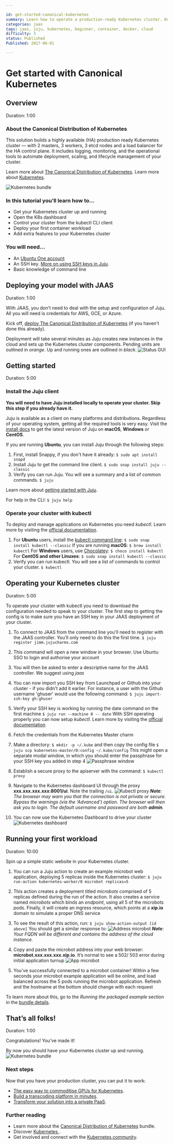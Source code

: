 ```yaml
---

id: get-started-canonical-kubernetes
summary: Learn how to operate a production-ready Kubernetes cluster. Kubernetes is a great open-source orchestration system for cloud native infrastructure.
categories: jaas
tags: jaas, juju, kubernetes, beginner, container, docker, cloud
difficulty: 3
status: Published
Published: 2017-06-01

---
```



# Get started with Canonical Kubernetes


## Overview
Duration: 1:00

### About the Canonical Distribution of Kubernetes

This solution builds a highly available (HA) production ready Kubernetes cluster — with 2 masters, 3 workers, 3 etcd nodes and a load balancer for the HA control plane. It includes logging, monitoring, and the operational tools to automate deployment, scaling, and lifecycle management of your cluster.

Learn more about [The Canonical Distribution of Kubernetes](https://jujucharms.com/canonical-kubernetes/).
Learn more about [Kubernetes](https://kubernetes.io/).

![Kubernetes bundle](./images/kubernetes-bundle.png)


### In this tutorial you’ll learn how to...

- Get your Kubernetes cluster up and running
- Open the K8s dashboard
- Control your cluster from the kubectl CLI client
- Deploy your first container workload
- Add extra features to your Kubernetes cluster


### You will need...

* An [Ubuntu One account](https://login.ubuntu.com/)
* An SSH key. [More on using SSH keys in Juju](https://jujucharms.com/docs/2.1/users-auth#credentials-and-ssh-keys).
* Basic knowledge of command line



## Deploying your model with JAAS
Duration: 1:00

With JAAS, you don’t need to deal with the setup and configuration of Juju. All you will need is credentials for AWS, GCE, or Azure.

Kick off, [deploy The Canonical Distribution of Kubernetes](https://jujucharms.com/new?dd=bundle/canonical-kubernetes) (if you haven't done this already).

Deployment will take several minutes as Juju creates new instances in the cloud and sets up the Kubernetes cluster components. Pending units are outlined in *orange*. Up and running ones are outlined in *black*.
![Status GUI](./images/status-gui.png)



## Getting started
Duration: 5:00

### Install the Juju client

**You will need to have Juju installed locally to operate your cluster. Skip this step if you already have it.**

Juju is available as a client on many platforms and distributions. Regardless of your operating system, getting all the required tools is very easy. Visit the [install docs](https://jujucharms.com/docs/stable/reference-install#getting-the-latest-juju) to get the latest version of Juju on **macOS**, **Windows** or **CentOS**.

If you are running **Ubuntu**, you can install Juju through the following steps:

1. First, install Snappy, if you don't have it already:
`$ sudo apt install snapd`
2. Install Juju to get the command line client.
`$ sudo snap install juju --classic`
3. Verify you can run Juju. You will see a summary and a list of common commands.
`$ juju`

Learn more about [getting started with Juju](https://jujucharms.com/docs/stable/getting-started).

For help in the CLI:
`$ juju help`


### Operate your cluster with kubectl

To deploy and manage applications on Kubernetes you need *kubectl*. Learn more
by visiting the [official documentation](https://kubernetes.io/docs/user-guide/kubectl/).

1. For **Ubuntu** users, install the [kubectl command line](https://kubernetes.io/docs/tasks/tools/install-kubectl/):
`$ sudo snap install kubectl --classic`
If you are running **macOS**:
`$ brew install kubectl`
For **Windows** users, use [Chocolatey](https://chocolatey.org/install):
`$ choco install kubectl`
For **CentOS and other Linuxes**:
`$ sudo snap install kubectl --classic`
2. Verify you can run kubectl. You will see a list of commands to control your cluster.
`$ kubectl`


## Operating your Kubernetes cluster
Duration: 5:00

To operate your cluster with kubectl you need to download the configuration
needed to speak to your cluster. The first step to getting the config is to
make sure you have an SSH key in your JAAS deployment of your cluster.

1. To connect to JAAS from the command line you'll need to register with the JAAS controller. You’ll only need to do this the first time.
`$ juju register jimm.jujucharms.com`
2. This command will open a new window in your browser. Use Ubuntu SSO to login and authorise your account
3. You will then be asked to enter a descriptive name for the JAAS controller.  We suggest using *jaas*
4. You can now import you SSH key from Launchpad or Github into your cluster - if you didn't add it earlier. For instance, a user with the Github username 'ghuser' would use the following command:
`$ juju import-ssh-key gh:ghuser`
5. Verify your SSH key is working by running the date command on the
   first machine
`$ juju run --machine 0 -- date`
With SSH operating properly you can now setup *kubectl*. Learn more by visiting the [official documentation](https://kubernetes.io/docs/user-guide/kubectl/)
6. Fetch the credentials from the Kubernetes Master charm
7. Make a directory:
`$ mkdir -p ~/.kube`
and then copy the config file
`$ juju scp kubernetes-master/0:config ~/.kube/config`
This might open a separate modal window, in which you should enter the passphrase for your SSH key you added in step 4
![Passphrase window](./images/passphrase-window.png)
8. Establish a secure proxy to the apiserver with the command:
`$ kubectl proxy`

9. Navigate to the Kubernetes dashboard UI through the proxy **xxx.xxx.xxx.xxx:8001/ui**. Note the trailing `/ui`.
![Kubectl proxy](./images/kubectl-proxy.png)
_**Note**: The browser may warn you that the connection is not private or secure. Bypass the warnings (via the ‘Advanced’) option. The browser will then ask you to login. The default username and password are both **admin**._

10. You can now use the Kubernetes Dashboard to drive your cluster
![Kubernetes dashboard](./images/kubernetes-dashboard.png)


## Running your first workload
Duration: 10:00

Spin up a simple static website in your Kubernetes cluster.

1. You can run a Juju action to create an example microbot web application, deploying 5 replicas inside the Kubernetes cluster:
`$ juju run-action kubernetes-worker/0 microbot replicas=5`  
2. This action creates a deployment titled *microbots* comprised of 5 replicas defined during the run of the action. It also creates a service named *microbots* which binds an *endpoint*, using all 5 of the microbots pods. Finally, it will create an ingress resource, which points at a **xip.io** domain to simulate a proper DNS service
3. To see the result of this action, run:
 `$ juju show-action-output [id above]`
You should get a similar response to:
![Address microbot](./images/access-microbot.png)
_**Note**: Your FQDN will be different and contains the address of the cloud instance._

4. Copy and paste the microbot address into your web browser: **microbot.xxx.xxx.xxx.xip.io**. It’s normal to see a 502/ 503 error during initial application turnup
![App microbot](./images/app-microbot.png)
5. You've successfully connected to a microbot container! Within a few seconds your microbot example application will be online, and load balanced across the 5 pods running the microbot application. Refresh and the hostname at the bottom should change with each request

To learn more about this, go to the *Running the packaged example* section in the [bundle details](https://jujucharms.com/canonical-kubernetes/).



## That’s all folks!
Duration: 1:00

Congratulations! You’ve made it!

By now you should have your Kubernetes cluster up and running.
![Kubernetes bundle](./images/kubernetes-bundle.png)


### Next steps

Now that you have your production cluster, you can put it to work:

* [The easy way to commoditise GPUs for Kubernetes](https://medium.com/intuitionmachine/how-we-commoditized-gpus-for-kubernetes-7131f3e9231f).
* [Build a transcoding platform in minutes](https://github.com/deis/workflow).
* [Transform your solution into a private PaaS](https://insights.ubuntu.com/2017/03/27/job-concurrency-in-kubernetes-lxd-cpu-pinning-to-the-rescue/).


### Further reading

* Learn more about the [Canonical Distribution of Kubernetes](https://jujucharms.com/canonical-kubernetes/) bundle.
* Discover [Kubernetes ](https://jujucharms.com/kubernetes).
* Get involved and connect with the [Kubernetes community](https://kubernetes.io/community/).
